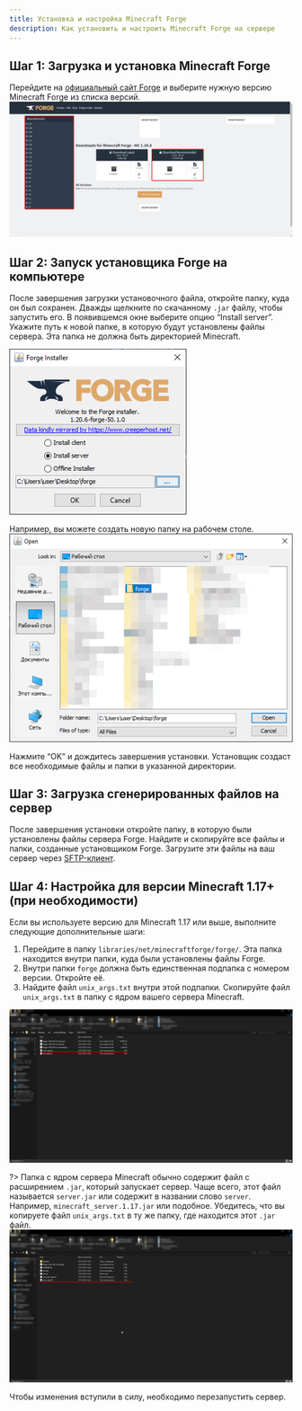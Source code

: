 ```yaml
---
title: Установка и настройка Minecraft Forge
description: Как установить и настроить Minecraft Forge на сервере
---
```


## Шаг 1: Загрузка и установка Minecraft Forge

Перейдите на [официальный сайт Forge](https://files.minecraftforge.net/net/minecraftforge/forge/) и выберите нужную версию Minecraft Forge из списка версий.
![Сайт](/images/guides/install-forge/forge-webstie.png)

## Шаг 2: Запуск установщика Forge на компьютере

После завершения загрузки установочного файла, откройте папку, куда он был сохранен. Дважды щелкните по скачанному `.jar` файлу, чтобы запустить его. 
В появившемся окне выберите опцию “Install server”. Укажите путь к новой папке, в которую будут установлены файлы сервера. Эта папка не должна быть директорией Minecraft.

![Запуск установки](/images/guides/install-forge/forge-install-menu.png)

Например, вы можете создать новую папку на рабочем столе.
![Выбор файлов](/images/guides/install-forge/forge-install-file.png)

Нажмите “OK” и дождитесь завершения установки. Установщик создаст все необходимые файлы и папки в указанной директории.

## Шаг 3: Загрузка сгенерированных файлов на сервер

После завершения установки откройте папку, в которую были установлены файлы сервера Forge. Найдите и скопируйте все файлы и папки, созданные установщиком Forge. Загрузите эти файлы на ваш сервер через [SFTP-клиент](https://superhub.host/guides/use-sftp).

## Шаг 4: Настройка для версии Minecraft 1.17+ (при необходимости)

Если вы используете версию для Minecraft 1.17 или выше, выполните следующие дополнительные шаги:
1. Перейдите в папку `libraries/net/minecraftforge/forge/`. Эта папка находится внутри папки, куда были установлены файлы Forge.
2. Внутри папки `forge` должна быть единственная подпапка с номером версии. Откройте её.
3. Найдите файл `unix_args.txt` внутри этой подпапки. Скопируйте файл `unix_args.txt` в папку с ядром вашего сервера Minecraft.

![Файлы Forge](/images/guides/install-forge/forge-file.png)

?> Папка с ядром сервера Minecraft обычно содержит файл с расширением `.jar`, который запускает сервер. Чаще всего, этот файл называется `server.jar` или содержит в названии слово `server`. Например, `minecraft_server.1.17.jar` или подобное. Убедитесь, что вы копируете файл `unix_args.txt` в ту же папку, где находится этот `.jar` файл.
![Файлы Forge корень](/images/guides/install-forge/forge-file-core.png)

Чтобы изменения вступили в силу, необходимо перезапустить сервер.


